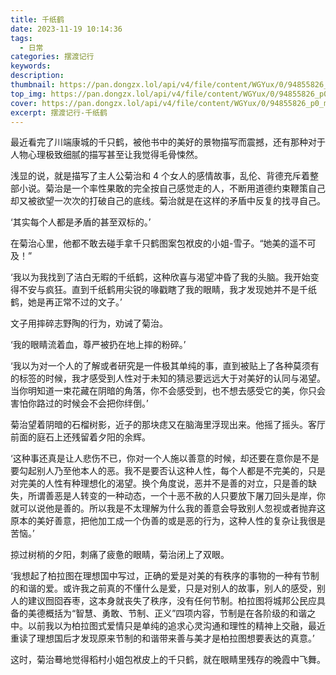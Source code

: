 ```yaml
---
title: 千纸鹤
date: 2023-11-19 10:14:36
tags:
  - 日常
categories: 摆渡记行
keywords:
description:
thumbnail: https://pan.dongzx.lol/api/v4/file/content/WGYux/0/94855826_p0_master1200.jpg?sign=6KrAlVGpy9FZOwCl0bWgxSD4nbpxQ5OvxrXfFa4mN_0%3D%3A0
top_img: https://pan.dongzx.lol/api/v4/file/content/WGYux/0/94855826_p0_master1200.jpg?sign=6KrAlVGpy9FZOwCl0bWgxSD4nbpxQ5OvxrXfFa4mN_0%3D%3A0
cover: https://pan.dongzx.lol/api/v4/file/content/WGYux/0/94855826_p0_master1200.jpg?sign=6KrAlVGpy9FZOwCl0bWgxSD4nbpxQ5OvxrXfFa4mN_0%3D%3A0
excerpt: 摆渡记行-千纸鹤
---
```


最近看完了川端康城的千只鹤，被他书中的美好的景物描写而震撼，还有那种对于人物心理极致细腻的描写甚至让我觉得毛骨悚然。

浅显的说，就是描写了主人公菊治和 4 个女人的感情故事，乱伦、背德充斥着整部小说。菊治是一个率性果敢的完全按自己感觉走的人，不断用道德约束鞭策自己却又被欲望一次次的打破自己的底线。菊治就是在这样的矛盾中反复的找寻自己。

‘其实每个人都是矛盾的甚至双标的。’

在菊治心里，他都不敢去碰手拿千只鹤图案包袱皮的小姐-雪子。“她美的遥不可及！”

‘我以为我找到了洁白无暇的千纸鹤，这种欣喜与渴望冲昏了我的头脑。我开始变得不安与疯狂。直到千纸鹤用尖锐的喙戳瞎了我的眼睛，我才发现她并不是千纸鹤，她是再正常不过的文子。’

文子用摔碎志野陶的行为，劝诫了菊治。

‘我的眼睛流着血，尊严被扔在地上摔的粉碎。’

‘我以为对一个人的了解或者研究是一件极其单纯的事，直到被贴上了各种莫须有的标签的时候，我才感受到人性对于未知的猜忌要远远大于对美好的认同与渴望。当你明知道一束花藏在阴暗的角落，你不会感受到，也不想去感受它的美，你只会害怕你路过的时候会不会把你绊倒。’

菊治望着阴暗的石榴树影，近子的那块痣又在脑海里浮现出来。他摇了摇头。客厅前面的庭石上还残留着夕阳的余辉。

‘这种事还真是让人悲伤不已，你对一个人施以善意的时候，却还要在意你是不是要勾起别人乃至他本人的恶。我不是要否认这种人性，每个人都是不完美的，只是对完美的人性有种理想化的渴望。换个角度说，恶并不是善的对立，只是善的缺失，所谓善恶是人转变的一种动态，一个十恶不赦的人只要放下屠刀回头是岸，你就可以说他是善的。所以我是不太理解为什么我的善意会导致别人忽视或者抛弃这原本的美好善意，把他加工成一个伪善的或是恶的行为，这种人性的复杂让我很是苦恼。’

掠过树梢的夕阳，刺痛了疲惫的眼睛，菊治闭上了双眼。

‘我想起了柏拉图在理想国中写过，正确的爱是对美的有秩序的事物的一种有节制的和谐的爱。或许我之前真的不懂什么是爱，只是对别人的故事，别人的感受，别人的建议囫囵吞枣，这本身就丧失了秩序，没有任何节制。柏拉图将城邦公民应具备的美德概括为“智慧、勇敢、节制、正义”四项内容，节制是在各阶级的和谐之中。以前我以为柏拉图式爱情只是单纯的追求心灵沟通和理性的精神上交融，最近重读了理想国后才发现原来节制的和谐带来善与美才是柏拉图想要表达的真意。’

这时，菊治蓦地觉得稻村小姐包袱皮上的千只鹤，就在眼睛里残存的晚霞中飞舞。
